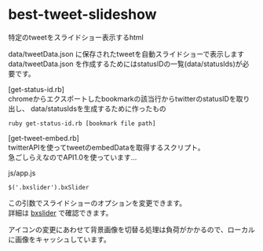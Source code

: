 best-tweet-slideshow
====================

特定のtweetをスライドショー表示するhtml

data/tweetData.json に保存されたtweetを自動スライドショーで表示します  
data/tweetData.json を作成するためにはstatusIDの一覧(data/statusIds)が必要です。


[get-status-id.rb]  
chromeからエクスポートしたbookmarkの該当行からtwitterのstatusIDを取り出し、
data/statusIdsを生成するために作ったもの
```
ruby get-status-id.rb [bookmark file path]
```

[get-tweet-embed.rb]  
twitterAPIを使ってtweetのembedDataを取得するスクリプト。  
急ごしらえなのでAPI1.0を使っています...

js/app.js
```
$('.bxslider').bxSlider
```
この引数でスライドショーのオプションを変更できます。  
詳細は
[bxslider](http://bxslider.com/) で確認できます。


アイコンの変更にあわせて背景画像を切替る処理は負荷がかかるので、ローカルに画像をキャッシュしています。
